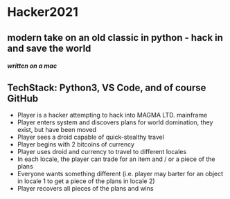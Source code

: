 # Hacker2021
## modern take on an old classic in python - hack in and save the world 

##### written on a mac
## TechStack: Python3, VS Code, and of course GitHub 

* Player is a hacker attempting to hack into MAGMA LTD. mainframe 
* Player enters system and discovers plans for world domination, they exist, but have been moved
* Player sees a droid capable of quick-stealthy travel
* Player begins with 2 bitcoins of currency 
* Player uses droid and currency to travel to different locales 
* In each locale, the player can trade for an item and / or a piece of the plans
* Everyone wants something different (i.e. player may barter for an object in locale 1 to get a piece of the plans in locale 2)
* Player recovers all pieces of the plans and wins 

